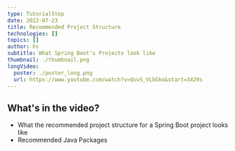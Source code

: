 ```yaml
---
type: TutorialStep
date: 2022-07-23
title: Recommended Project Structure
technologies: []
topics: []
author: hs
subtitle: What Spring Boot's Projects look like
thumbnail: ./thumbnail.png
longVideo:
  poster: ./poster_long.png
  url: https://www.youtube.com/watch?v=QuvS_VLbGko&start=3429s
---
```


## What's in the video?

* What the recommended project structure for a Spring Boot project looks like
* Recommended Java Packages

